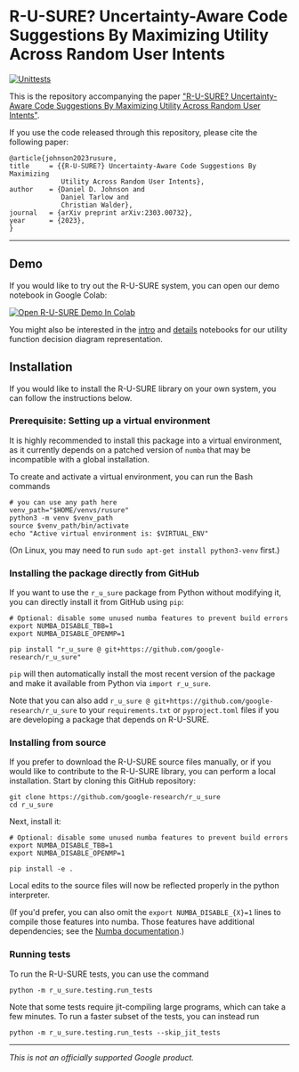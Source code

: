 # R-U-SURE? Uncertainty-Aware Code Suggestions By Maximizing Utility Across Random User Intents

[![Unittests](https://github.com/google-research/r_u_sure/actions/workflows/unittests.yml/badge.svg)](https://github.com/google-research/r_u_sure/actions/workflows/unittests.yml)

This is the repository accompanying the paper
["R-U-SURE? Uncertainty-Aware Code Suggestions By Maximizing Utility Across Random User Intents"][rusure].

[rusure]: https://arxiv.org/abs/2303.00732

If you use the code released through this repository, please cite the following paper:

```
@article{johnson2023rusure,
title     = {{R-U-SURE?} Uncertainty-Aware Code Suggestions By Maximizing
             Utility Across Random User Intents},
author    = {Daniel D. Johnson and
             Daniel Tarlow and
             Christian Walder},
journal   = {arXiv preprint arXiv:2303.00732},
year      = {2023},
}
```


---

## Demo

If you would like to try out the R-U-SURE system, you can open our demo notebook
in Google Colab:

[![Open R-U-SURE Demo In Colab](https://colab.research.google.com/assets/colab-badge.svg)][notebook_demo]

[notebook_demo]: https://colab.research.google.com/github/google-research/r_u_sure/blob/main/r_u_sure/notebooks/R_U_SURE_Demo.ipynb

You might also be interested in the
[intro][notebook-udd-intro] and [details][notebook-udd-details]
notebooks for our utility function decision diagram representation.

[notebook-udd-intro]: https://colab.research.google.com/github/google-research/r_u_sure/blob/main/r_u_sure/notebooks/Utility_decision_diagrams_intro.ipynb
[notebook-udd-details]: https://colab.research.google.com/github/google-research/r_u_sure/blob/main/r_u_sure/notebooks/Utility_decision_diagrams_details.ipynb

## Installation

If you would like to install the R-U-SURE library on your own system, you can
follow the instructions below.

### Prerequisite: Setting up a virtual environment

It is highly recommended to install this package into a virtual environment,
as it currently depends on a patched version of `numba` that may be incompatible
with a global installation.

To create and activate a virtual environment, you can run the Bash commands

```
# you can use any path here
venv_path="$HOME/venvs/rusure"
python3 -m venv $venv_path
source $venv_path/bin/activate
echo "Active virtual environment is: $VIRTUAL_ENV"
```

(On Linux, you may need to run `sudo apt-get install python3-venv` first.)

### Installing the package directly from GitHub

If you want to use the `r_u_sure` package from Python without modifying it, you
can directly install it from GitHub using `pip`:

```
# Optional: disable some unused numba features to prevent build errors
export NUMBA_DISABLE_TBB=1
export NUMBA_DISABLE_OPENMP=1

pip install "r_u_sure @ git+https://github.com/google-research/r_u_sure"
```

`pip` will then automatically install the most recent version of the package
and make it available from Python via `import r_u_sure`.

Note that you can also add `r_u_sure @ git+https://github.com/google-research/r_u_sure`
to your `requirements.txt` or `pyproject.toml` files if you are developing a
package that depends on R-U-SURE.

### Installing from source

If you prefer to download the R-U-SURE source files manually, or if you would
like to contribute to the R-U-SURE library, you can perform a local installation.
Start by cloning this GitHub repository:

```
git clone https://github.com/google-research/r_u_sure
cd r_u_sure
```

Next, install it:

```
# Optional: disable some unused numba features to prevent build errors
export NUMBA_DISABLE_TBB=1
export NUMBA_DISABLE_OPENMP=1

pip install -e .
```

Local edits to the source files will now be reflected properly in the python
interpreter.

(If you'd prefer, you can also omit the `export NUMBA_DISABLE_{X}=1` lines to
compile those features into numba. Those features have additional dependencies;
see the [Numba documentation][numba-opt-deps].)

[numba-opt-deps]: https://numba.readthedocs.io/en/stable/user/installing.html#build-time-environment-variables-and-configuration-of-optional-components

### Running tests

To run the R-U-SURE tests, you can use the command

```
python -m r_u_sure.testing.run_tests
```

Note that some tests require jit-compiling large programs, which can take a few
minutes. To run a faster subset of the tests, you can instead run

```
python -m r_u_sure.testing.run_tests --skip_jit_tests
```


---

*This is not an officially supported Google product.*
